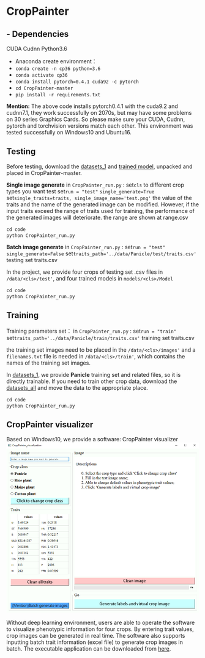 ﻿# **CropPainter**

## - Dependencies

CUDA
Cudnn
Python3.6
 - Anaconda create environment：
 - `conda create -n cp36 python=3.6`
 - `conda activate cp36`
 - `conda install pytorch=0.4.1 cuda92 -c pytorch`
 - `cd CropPainter-master`
 - `pip install -r requirements.txt`

**Mention:** The above code installs pytorch0.4.1 with the cuda9.2 and  cudnn7.1, they work successfully on 2070s, but may have some problems on 30 series Graphics Cards. So please make sure your CUDA, Cudnn, pytorch and torchvision versions match each other. This environment was tested successfully on Windows10 and Ubuntu16. 

## Testing

Before testing, download the [datasets_1](https://drive.google.com/file/d/1M_vB8OOB8K9jzF9-_A6P7oJ6dL7Jm-LP/view?usp=sharing) and [trained model](https://drive.google.com/file/d/1Y9dQJJNGOVWzu5Hkq65J4bZNruizr3Ak/view?usp=sharing), unpacked and placed in CropPainter-master. 

**Single image generate**
in `CropPainter_run.py` : 
set`cls` to different crop types you want test
set`run = "test"`	`single_generate=True`
set`single_traits=traits, single_image_name='test.png'` the value of the traits and the name of the generated image can be modified. However, if the input traits exceed the range of traits used for training, the performance of the generated images will deteriorate. the range are shown at range.csv 

	cd code
	python CropPainter_run.py

**Batch image generate**
 in `CropPainter_run.py` : 
set`run = "test"`	`single_generate=False`
set`traits_path='../data/Panicle/test/traits.csv'` testing set traits.csv 

In the project, we provide four crops of testing set .csv files in `/data/<cls>/test'`, and four trained models in `models/<cls>/Model`

	cd code
	python CropPainter_run.py

## Training

Training parameters set：
 in `CropPainter_run.py` :
set`run = "train"`
set`traits_path='../data/Panicle/train/traits.csv'` training set traits.csv 

the training set images need to be placed in the `/data/<cls>/images'`
and a `filenames.txt` file is needed in `/data/<cls>/train'`, which contains the names of the training set images. 

In [datasets_1](https://drive.google.com/file/d/1M_vB8OOB8K9jzF9-_A6P7oJ6dL7Jm-LP/view?usp=sharing), we provide **Panicle** training set and related files, so it is directly trainable. If you need to train other crop data, download the [datasets_all](https://drive.google.com/file/d/1Fi9MsPHdyMDYbOmnY21llpd5JdT7aZ1f/view?usp=sharing) and move the data to the appropriate place.

	cd code
	python CropPainter_run.py

## CropPainter visualizer
Based on Windows10, we provide a software: CropPainter visualizer
![enter image description here](https://raw.githubusercontent.com/zhwang-hzau/images/main/cp-visualizer.png)

Without deep learning environment, users are able to operate the software to visualize phenotypic information for four crops. 
By entering trait values, crop images can be generated in real time. The software also supports inputting batch trait information (excel file) to generate crop images in batch.
The executable application can be downloaded from [here](https://drive.google.com/file/d/1k1iybVKWfwLZBfQ49sktsv-FbLJWwiDz/view?usp=sharing). 
